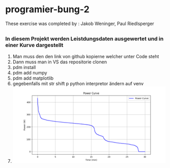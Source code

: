 # programier-bung-2
These exercise was completed by :
Jakob Weninger, Paul Riedlsperger
##


### In diesem Projekt werden Leistdungsdaten ausgewertet und in einer Kurve dargestellt
1. Man muss den den link von github kopierne welcher unter Code steht 
2. Dann muss man in VS das repositorie clonen 
3. pdm install
4. pdm add numpy
5. pdm add matplotlib
6. gegebenfalls mit str shift p python interpretor ändern auf venv 
7. ![alt text](image.png)
